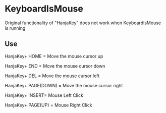 # KeyboardIsMouse

Original functionality of "HanjaKey" does not work when KeyboardIsMouse is running

## Use

HanjaKey+ HOME = Move the mouse cursor up

HanjaKey+ END = Move the mouse cursor down

HanjaKey+ DEL = Move the mouse cursor left

HanjaKey+ PAGE(DOWN) = Move the mouse cursor right

HanjaKey+ INSERT= Mouse Left Click

HanjaKey+ PAGE(UP) = Mouse Right Click


